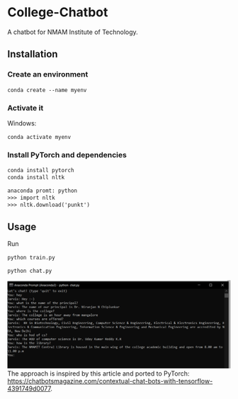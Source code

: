# College-Chatbot
A chatbot for NMAM Institute of Technology.
## Installation

### Create an environment
```console
conda create --name myenv
```

### Activate it
Windows:
```console
conda activate myenv
```
### Install PyTorch and dependencies

 ```console
conda install pytorch
conda install nltk
 ```
 
 ```console
anaconda promt: python
>>> import nltk
>>> nltk.download('punkt')
```

## Usage
Run
```console
python train.py
```
```console
python chat.py
```
![alt text](https://github.com/Rohitjk/College-Chatbot/blob/master/Capture.PNG)
The approach is inspired by this article and ported to PyTorch: https://chatbotsmagazine.com/contextual-chat-bots-with-tensorflow-4391749d0077.

